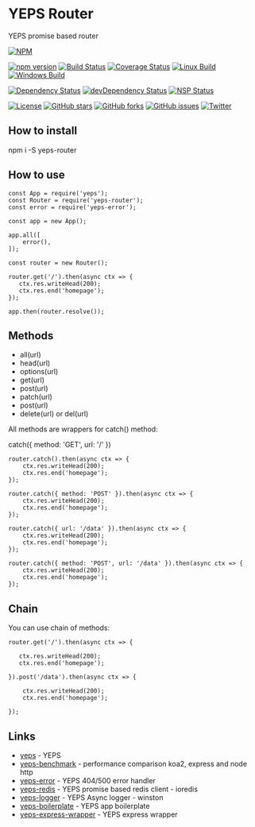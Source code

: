 # YEPS Router


YEPS promise based router

[![NPM](https://nodei.co/npm/yeps-router.png)](https://npmjs.org/package/yeps-router)

[![npm version](https://badge.fury.io/js/yeps-router.svg)](https://badge.fury.io/js/yeps-router)
[![Build Status](https://travis-ci.org/evheniy/yeps-router.svg?branch=master)](https://travis-ci.org/evheniy/yeps-router)
[![Coverage Status](https://coveralls.io/repos/github/evheniy/yeps-router/badge.svg?branch=master)](https://coveralls.io/github/evheniy/yeps-router?branch=master)
[![Linux Build](https://img.shields.io/travis/evheniy/yeps-router/master.svg?label=linux)](https://travis-ci.org/evheniy/)
[![Windows Build](https://img.shields.io/appveyor/ci/evheniy/yeps-router/master.svg?label=windows)](https://ci.appveyor.com/project/evheniy/yeps-router)

[![Dependency Status](https://david-dm.org/evheniy/yeps-router.svg)](https://david-dm.org/evheniy/yeps-router)
[![devDependency Status](https://david-dm.org/evheniy/yeps-router/dev-status.svg)](https://david-dm.org/evheniy/yeps-router#info=devDependencies)
[![NSP Status](https://img.shields.io/badge/NSP%20status-no%20vulnerabilities-green.svg)](https://travis-ci.org/evheniy/yeps-router)

[![License](https://img.shields.io/badge/license-MIT-blue.svg)](https://raw.githubusercontent.com/evheniy/yeps-router/master/LICENSE)
[![GitHub stars](https://img.shields.io/github/stars/evheniy/yeps-router.svg)](https://github.com/evheniy/yeps-router/stargazers)
[![GitHub forks](https://img.shields.io/github/forks/evheniy/yeps-router.svg)](https://github.com/evheniy/yeps-router/network)
[![GitHub issues](https://img.shields.io/github/issues/evheniy/yeps-router.svg)](https://github.com/evheniy/yeps-router/issues)
[![Twitter](https://img.shields.io/twitter/url/https/github.com/evheniy/yeps-router.svg?style=social)](https://twitter.com/intent/tweet?text=Wow:&url=%5Bobject%20Object%5D)


## How to install

  npm i -S yeps-router
  
## How to use

    const App = require('yeps');    
    const Router = require('yeps-router');
    const error = require('yeps-error');
    
    const app = new App();
    
    app.all([
        error(),
    ]);
    
    const router = new Router();
    
    router.get('/').then(async ctx => {
       ctx.res.writeHead(200);
       ctx.res.end('homepage');     
    });
    
    app.then(router.resolve());
    
## Methods

* all(url)
* head(url)
* options(url)
* get(url)
* post(url)
* patch(url)
* post(url)
* delete(url) or del(url)

All methods are wrappers for catch() method:

catch({ method: 'GET', url: '/' })

    router.catch().then(async ctx => {
        ctx.res.writeHead(200);
        ctx.res.end('homepage');     
    });
    
    router.catch({ method: 'POST' }).then(async ctx => {
        ctx.res.writeHead(200);
        ctx.res.end('homepage');     
    });
    
    router.catch({ url: '/data' }).then(async ctx => {
        ctx.res.writeHead(200);
        ctx.res.end('homepage');     
    });
    
    router.catch({ method: 'POST', url: '/data' }).then(async ctx => {
        ctx.res.writeHead(200);
        ctx.res.end('homepage');     
    });

## Chain

You can use chain of methods:

    router.get('/').then(async ctx => {
       
       ctx.res.writeHead(200);
       ctx.res.end('homepage');     
    
    }).post('/data').then(async ctx => {
    
        ctx.res.writeHead(200);
        ctx.res.end('homepage');     
    
    });

## Links

* [yeps](https://github.com/evheniy/yeps) - YEPS
* [yeps-benchmark](https://github.com/evheniy/yeps-benchmark) - performance comparison koa2, express and node http
* [yeps-error](https://github.com/evheniy/yeps-error) - YEPS 404/500 error handler
* [yeps-redis](https://github.com/evheniy/yeps-redis) - YEPS promise based redis client - ioredis
* [yeps-logger](https://github.com/evheniy/yeps-logger) - YEPS Async logger - winston
* [yeps-boilerplate](https://github.com/evheniy/yeps-boilerplate) - YEPS app boilerplate
* [yeps-express-wrapper](https://github.com/evheniy/yeps-express-wrapper) - YEPS express wrapper
     
     
